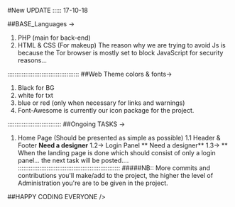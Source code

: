 
#New UPDATE ::::: 17-10-18

##BASE_Languages ->

1. PHP (main for back-end)
2. HTML & CSS (For makeup)
The reason why we are trying to avoid Js is because the Tor browser is mostly set to block JavaScript for security reasons...

::::::::::::::::::::::::::::::::::::::::
##Web Theme colors & fonts->
1. Black for BG
2. white for txt
3. blue or red (only when necessary for links and warnings)
4. Font-Awesome is currently our icon package for the project.

::::::::::::::::::::::::::::::
##Ongoing TASKS ->

1. Home Page (Should be presented as simple as possible)
1.1 Header & Footer **Need a designer**
1.2-> Login Panel ** Need a designer**
1.3-> ** When the landing page is done which should consist of only a login panel... the next task will be posted....
:::::::::::::::::::::::::::::::::::::::::::::::::::::::::
#####NB:: More commits and contributions you'll make/add to the project, the higher the level of Administration you're are to be given in the project. 


##HAPPY CODING EVERYONE />
